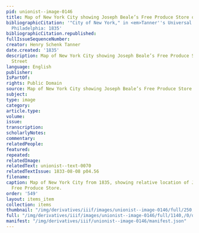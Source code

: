 ```yaml
---
pid: unionist--image-0146
title: Map of New York City showing Joseph Beale’s Free Produce Store on Fulton Street
bibliographicCitation: '"City of New York," in <em>Tanner''s Universal Atlas</em>,
  Philadelphia: 1835'
bibliographicCitation.republished: 
fullIssueSequenceNumber: 
creator: Henry Schenk Tanner
date.created: '1835'
description: Map of New York City showing Joseph Beale’s Free Produce Store on Fulton
  Street
language: English
publisher: 
IsPartOf: 
rights: Public Domain
source: Map of New York City showing Joseph Beale’s Free Produce Store on Fulton Street
subject: 
type: image
category: 
article.type: 
volume: 
issue: 
transcription: 
scholarlyNotes: 
commentary: 
relatedPeople: 
featured: 
repeated: 
relatedImage: 
relatedText: unionist--text-0070
relatedTextIssue: 1833-08-08 p04.56
filename: 
caption: Map of New York City from 1835, showing relative location of Joseph Beale's
  Free Produce Store.
order: '549'
layout: items_item
collection: items
thumbnail: "/img/derivatives/iiif/images/unionist--image-0146/full/250,/0/default.jpg"
full: "/img/derivatives/iiif/images/unionist--image-0146/full/1140,/0/default.jpg"
manifest: "/img/derivatives/iiif/unionist--image-0146/manifest.json"
---
```

